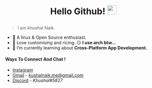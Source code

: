 # <p align='center'> Hello Github! <img src="https://raw.githubusercontent.com/iampavangandhi/iampavangandhi/master/gifs/Hi.gif" width="30px"></h2> </p>

>I am khushal Naik. 
- 🌱 A linux & Open Source enthusiast.
- 🍁 Love customising and ricing. 😏 **I use arch btw...**
- 🔭 I’m currently learning about **Cross-Platform App Development.**




#### Ways To Connect And Chat ! 
- [Instagram](https://www.instagram.com/khushal__nyk/) 
- [Gmail](https://www.gmail.com/) - kushalnaik.me@gmail.com
- [Discord](https://discordapp.com/) - *Khushal#5827*
